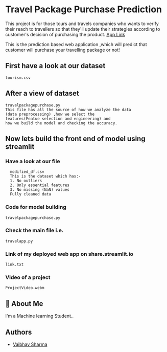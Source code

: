 # Travel Package Purchase Prediction

This project is for those tours and travels companies who wants to verify their reach to travellers so that they'll update their strategies according to customer's decision of purchasing the product.
[App Link]("")

This is the prediction based web application ,which will predict that customer will purchase your travelling package or not!

## First have a look at our dataset

    tourism.csv

## After a view of dataset

    travelpackagepurchase.py
    This file has all the source of how we analyze the data
    (data preprocessing) ,how we select the
    features(Featue selection and engineering) and
    how we build the model and checking the accuracy.

## Now lets build the front end of model using streamlit

### Have a look at our file

      modified_df.csv
      This is the dataset which has:-
      1. No outliers
      2. Only essential features
      3. No missing (NaN) values
      Fully cleaned data

### Code for model building

    travelpackagepurchase.py

### Check the main file i.e.

    travelapp.py

### Link of my deployed web app on share.streamlit.io

    link.txt

### Video of a project

    ProjectVideo.webm

## 🚀 About Me

I'm a Machine learning Student..

## Authors

- [Vaibhav Sharma](https://github.com/Vaibhav725Sharma)
